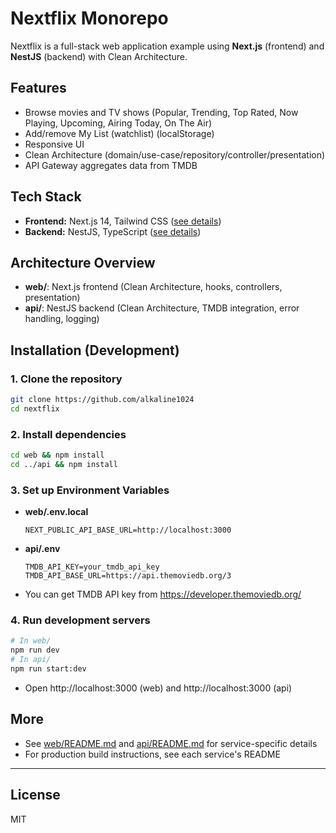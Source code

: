 # Nextflix Monorepo

Nextflix is a full-stack web application example using **Next.js** (frontend) and **NestJS** (backend) with Clean Architecture.

## Features

- Browse movies and TV shows (Popular, Trending, Top Rated, Now Playing, Upcoming, Airing Today, On The Air)
- Add/remove My List (watchlist) (localStorage)
- Responsive UI
- Clean Architecture (domain/use-case/repository/controller/presentation)
- API Gateway aggregates data from TMDB

## Tech Stack

- **Frontend:** Next.js 14, Tailwind CSS ([see details](web/README.md))
- **Backend:** NestJS, TypeScript ([see details](api/README.md))

## Architecture Overview

- **web/**: Next.js frontend (Clean Architecture, hooks, controllers, presentation)
- **api/**: NestJS backend (Clean Architecture, TMDB integration, error handling, logging)

## Installation (Development)

### 1. Clone the repository

```bash
git clone https://github.com/alkaline1024
cd nextflix
```

### 2. Install dependencies

```bash
cd web && npm install
cd ../api && npm install
```

### 3. Set up Environment Variables

- **web/.env.local**
  ```
  NEXT_PUBLIC_API_BASE_URL=http://localhost:3000
  ```
- **api/.env**
  ```
  TMDB_API_KEY=your_tmdb_api_key
  TMDB_API_BASE_URL=https://api.themoviedb.org/3
  ```
- You can get TMDB API key from https://developer.themoviedb.org/

### 4. Run development servers

```bash
# In web/
npm run dev
# In api/
npm run start:dev
```

- Open http://localhost:3000 (web) and http://localhost:3000 (api)

## More

- See [web/README.md](web/README.md) and [api/README.md](api/README.md) for service-specific details
- For production build instructions, see each service's README

---

## License

MIT
